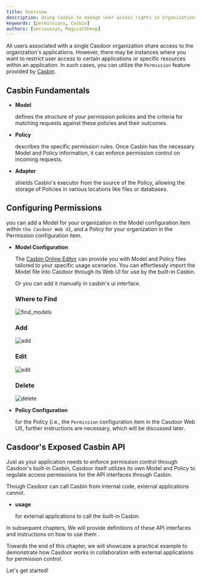 ```yaml
---
title: Overview
description: Using Casbin to manage user access rights in organizations
keywords: [permissions, Casbin]
authors: [seriouszyx, MagicalSheep]
---
```


All users associated with a single Casdoor organization share access to the organization's applications. However, there may be instances where you want to restrict user access to certain applications or specific resources within an application. In such cases, you can utilize the `Permission` feature provided by [Casbin](https://casbin.org/).

## Casbin Fundamentals
- **Model**
  
  defines the structure of your permission policies and the criteria for matching requests against these policies and their outcomes.
  
- **Policy**
  
  describes the specific permission rules. Once Casbin has the necessary Model and Policy information, it can enforce permission control on incoming requests.
  
- **Adapter**
  
  shields Casbin's executor from the source of the Policy, allowing the storage of Policies in various locations like files or databases.

## Configuring Permissions

   you can add a Model for your organization in the Model configuration item within `the Casdoor Web UI`, and a Policy for your organization in the Permission configuration item. 

- **Model Configuration**
  
    The [Casbin Online Editor](https://casbin.org/editor) can provide you with Model and Policy files tailored to your specific usage scenarios. You can effortlessly import the Model file into Casdoor through its Web UI for use by the built-in Casbin.

    Or you can add it manually in casbin's ui interface.
  ### Where to Find
   ![find_models](/img/permission/overview/find_models.png)
  
  ### Add
   ![add](/img/permission/overview/add.gif)

  ### Edit
   ![edit](/img/permission/overview/edit.gif)

  ### Delete 
   ![delete](/img/permission/overview/delete.gif)
 

- **Policy Configuration**
  
    for the Policy (i.e., the `Permission` configuration item in the Casdoor Web UI), further instructions are necessary, which will be discussed later.



## Casdoor's Exposed Casbin API
   Just as your application needs to enforce permission control through Casdoor's built-in Casbin, Casdoor itself utilizes its own Model and Policy to regulate access permissions for the API           interfaces through Casbin.
   
   Though Casdoor can call Casbin from internal code, external applications cannot.
- **usage**
  
  for external applications to call the built-in Casbin.
  
  
In subsequent chapters, We will provide definitions of these API interfaces and instructions on how to use them .
    


Towards the end of this chapter, we will showcase a practical example to demonstrate how Casdoor works in collaboration with external applications for permission control.

Let's get started!
